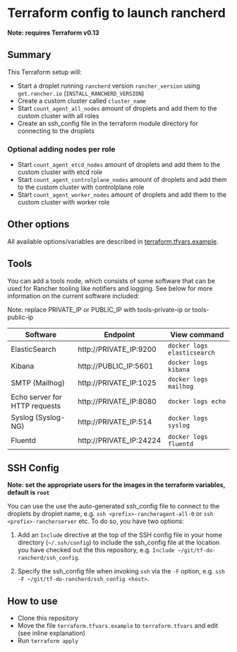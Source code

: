 # Terraform config to launch rancherd

**Note: requires Terraform v0.13**

## Summary

This Terraform setup will:

- Start a droplet running `rancherd` version `rancher_version` using `get.rancher.io` (`INSTALL_RANCHERD_VERSION`)
- Create a custom cluster called `cluster_name`
- Start `count_agent_all_nodes` amount of droplets and add them to the custom cluster with all roles
- Create an ssh_config file in the terraform module directory for connecting to the droplets

### Optional adding nodes per role
- Start `count_agent_etcd_nodes` amount of droplets and add them to the custom cluster with etcd role
- Start `count_agent_controlplane_nodes` amount of droplets and add them to the custom cluster with controlplane role
- Start `count_agent_worker_nodes` amount of droplets and add them to the custom cluster with worker role

## Other options

All available options/variables are described in [terraform.tfvars.example](https://github.com/superseb/tf-do-rancherd/blob/master/terraform.tfvars.example).

## Tools

You can add a tools node, which consists of some software that can be used for Rancher tooling like notifiers and logging. See below for more information on the current software included:

Note: replace PRIVATE_IP or PUBLIC_IP with tools-private-ip or tools-public-ip

| Software  | Endpoint | View command |
| ------------- | ------------- | ---------- |
| ElasticSearch | http://PRIVATE_IP:9200 | `docker logs elasticsearch` |
| Kibana  | http://PUBLIC_IP:5601  | `docker logs kibana` |
| SMTP (Mailhog) | http://PRIVATE_IP:1025 | `docker logs mailhog` |
| Echo server for HTTP requests | http://PRIVATE_IP:8080 | `docker logs echo` |
| Syslog (Syslog-NG) | http://PRIVATE_IP:514 | `docker logs syslog` |
| Fluentd | http://PRIVATE_IP:24224 | `docker logs fluentd` |

## SSH Config

**Note: set the appropriate users for the images in the terraform variables, default is `root`**

You can use the use the auto-generated ssh_config file to connect to the droplets by droplet name, e.g. `ssh <prefix>-rancheragent-all-0` or `ssh <prefix>-rancherserver` etc. To do so, you have two options:

1. Add an `Include` directive at the top of the SSH config file in your home directory (`~/.ssh/config`) to include the ssh_config file at the location you have checked out the this repository, e.g. `Include ~/git/tf-do-rancherd/ssh_config`.

2. Specify the ssh_config file when invoking `ssh` via the `-F` option, e.g. `ssh -F ~/git/tf-do-rancherd/ssh_config <host>`.

## How to use

- Clone this repository
- Move the file `terraform.tfvars.example` to `terraform.tfvars` and edit (see inline explanation)
- Run `terraform apply`
